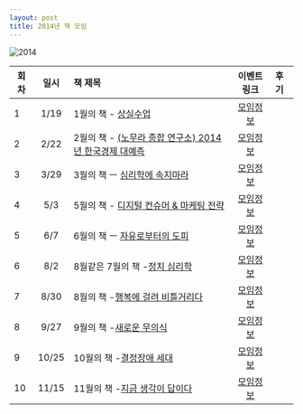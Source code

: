 ```yaml
---
layout: post
title: 2014년 책 모임
---
```


![2014](https://cloud.githubusercontent.com/assets/1955312/12066434/34959f74-b02b-11e5-9332-1e570fe4b0c4.jpg)

| 회차   | 일시   | 책 제목                                   | 이벤트 링크  |              후기                    |
| ----- |:------:| :-------------------------------------|:-------:|:---------------------------------------- |
| 1   | 1/19   | 1월의 책 - [상실수업](http://www.aladin.co.kr/shop/wproduct.aspx?ItemId=40717147)  | [모임정보](https://www.facebook.com/events/191584507708691/) |  |
| 2   | 2/22   | 2월의 책 - [(노무라 종합 연구소) 2014년 한국경제 대예측](http://www.aladin.co.kr/shop/wproduct.aspx?ItemId=34012382)  | [모임정보](https://www.facebook.com/events/248086798685321/) |  |
| 3   | 3/29   | 3월의 책 ㅡ [심리학에 속지마라](http://m.kyobobook.com/showcase/book/KOR/9788960513716)  | [모임정보](https://www.facebook.com/events/438802716251481/) |  |
| 4   | 5/3   | 5월의 책 - [디지털 컨슈머 & 마케팅 전략](http://www.aladin.co.kr/shop/wproduct.aspx?ItemId=38764432)  | [모임정보](https://www.facebook.com/events/774448415900593/) |  |
| 5   | 6/7   | 6월의 책 ㅡ [자유로부터의 도피](http://www.aladin.co.kr/shop/wproduct.aspx?ItemId=656481)  | [모임정보](https://www.facebook.com/events/1418579251741424/) |  |
| 6   | 8/2   | 8월같은 7월의 책 -[정치 심리학](http://www.aladin.co.kr/shop/wproduct.aspx?ItemId=23062214)  | [모임정보](https://www.facebook.com/events/274478606067661/) |  |
| 7   | 8/30   | 8월의 책 -[행복에 걸려 비틀거리다](http://www.aladin.co.kr/shop/wproduct.aspx?ItemId=852243)  | [모임정보](https://www.facebook.com/events/343058065847684/) |  |
| 8   | 9/27   | 9월의 책 -[새로운 무의식](http://www.yes24.com/24/goods/8297752)  | [모임정보](https://www.facebook.com/events/779483022118343/) |  |
| 9   | 10/25   | 10월의 책 -[결정장애 세대](http://www.aladin.co.kr/shop/wproduct.aspx?ItemId=45900387)  | [모임정보](https://www.facebook.com/events/704965679593888/) |  |
| 10   | 11/15  | 11월의 책 -[지금 생각이 답이다](http://www.aladin.co.kr/shop/wproduct.aspx?ItemId=41231233)  | [모임정보](https://www.facebook.com/events/1492228264375692/) |  |
